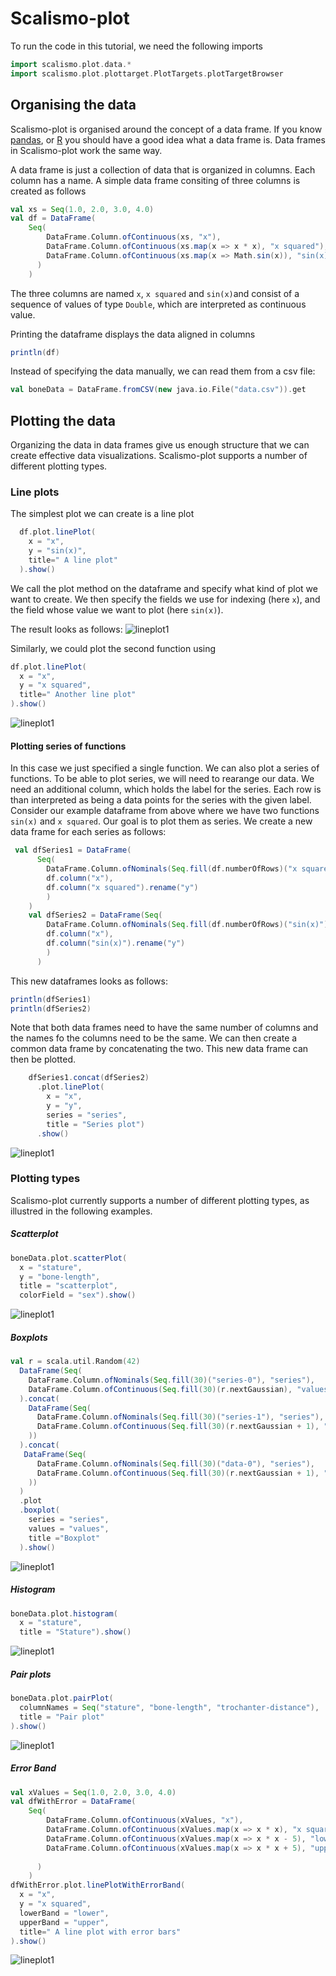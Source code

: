 # Scalismo-plot

To run the code in this tutorial, we need the following imports 
```scala mdoc:silent
import scalismo.plot.data.*
import scalismo.plot.plottarget.PlotTargets.plotTargetBrowser
```

## Organising the data

Scalismo-plot is organised around the concept of a data frame. If you know [pandas](pandas.pydata.org), 
or [R](r-project.org) you should have a good idea what a data frame is. Data frames in Scalismo-plot
work the same way. 

A data frame is just a collection of data that is organized in columns. Each column has a name. 
A simple data frame consiting of three columns is created as follows
```scala mdoc:silent
val xs = Seq(1.0, 2.0, 3.0, 4.0)
val df = DataFrame(
    Seq(
        DataFrame.Column.ofContinuous(xs, "x"),
        DataFrame.Column.ofContinuous(xs.map(x => x * x), "x squared"),
        DataFrame.Column.ofContinuous(xs.map(x => Math.sin(x)), "sin(x)"),
      )
    )
```
The three columns are named ```x```, ```x squared``` and ```sin(x)```and consist of a sequence of values of 
type ```Double```, which are interpreted as continuous value.  

Printing the dataframe displays the data aligned in columns
```scala mdoc
println(df)
```

Instead of specifying the data manually, we can read them from a csv file:
```scala mdoc:silent
val boneData = DataFrame.fromCSV(new java.io.File("data.csv")).get
```


## Plotting the data

Organizing the data in data frames give us enough structure that we can 
create effective data visualizations. Scalismo-plot supports a number of 
different plotting types.

### Line plots
The simplest plot we can create is 
a line plot
```scala mdoc:silent
  df.plot.linePlot(
    x = "x", 
    y = "sin(x)",  
    title=" A line plot"
  ).show()
``` 
We call the plot method on the dataframe and specify what kind of plot we want to create. 
We then specify the fields we use for indexing (here ```x```), and the field whose
value we want to plot (here ```sin(x)```). 

The result looks as follows:
![lineplot1](plots/lineplot1.svg)

Similarly, we could plot the second function using 
```scala mdoc:silent
df.plot.linePlot(
  x = "x", 
  y = "x squared",  
  title=" Another line plot"
).show()
```

![lineplot1](plots/lineplot2.svg)

#### Plotting series of functions

In this case we just specified a single function. We can also plot a series of functions. 
To be able to plot series, we will need to rearange our data. We need an 
additional column, which holds the label for the series. Each row is than interpreted
as being a data points for the series with the given label. 
Consider our example dataframe from above where we have two functions ```sin(x)``` and ```x squared```.
Our goal is to plot them as series. We create a new data frame for each series as follows:
```scala mdoc:silent
 val dfSeries1 = DataFrame(
      Seq(
        DataFrame.Column.ofNominals(Seq.fill(df.numberOfRows)("x squared"), "series"),
        df.column("x"),
        df.column("x squared").rename("y")
        )       
    )
    val dfSeries2 = DataFrame(Seq(
        DataFrame.Column.ofNominals(Seq.fill(df.numberOfRows)("sin(x)"), "series"),
        df.column("x"),
        df.column("sin(x)").rename("y")
        )       
      ) 
```
This new dataframes looks as follows:
```scala mdoc
println(dfSeries1)
println(dfSeries2)
```
 

Note that both data frames need to have the same number of columns and the names fo the 
columns need to be the same. We can then create a common data frame by concatenating the two. 
This new data frame can then be plotted. 
```scala mdoc:silent
    dfSeries1.concat(dfSeries2)
      .plot.linePlot(
        x = "x", 
        y = "y", 
        series = "series", 
        title = "Series plot")
      .show()
```

![lineplot1](plots/lineseries.svg)
    

### Plotting types

Scalismo-plot currently supports a number of different plotting types, as illustred
in the following examples. 

##### Scatterplot
```scala mdoc:silent
boneData.plot.scatterPlot(
  x = "stature", 
  y = "bone-length", 
  title = "scatterplot", 
  colorField = "sex").show()
```

![lineplot1](plots/scatterplot.svg)


##### Boxplots

```scala mdoc:silent
val r = scala.util.Random(42)
  DataFrame(Seq(
    DataFrame.Column.ofNominals(Seq.fill(30)("series-0"), "series"),
    DataFrame.Column.ofContinuous(Seq.fill(30)(r.nextGaussian), "values"))
  ).concat(
    DataFrame(Seq(
      DataFrame.Column.ofNominals(Seq.fill(30)("series-1"), "series"),
      DataFrame.Column.ofContinuous(Seq.fill(30)(r.nextGaussian + 1), "values")
    ))
  ).concat(
   DataFrame(Seq(
      DataFrame.Column.ofNominals(Seq.fill(30)("data-0"), "series"),
      DataFrame.Column.ofContinuous(Seq.fill(30)(r.nextGaussian + 1), "values")
    ))
  )
  .plot
  .boxplot(
    series = "series", 
    values = "values", 
    title ="Boxplot"
  ).show()
```

![lineplot1](plots/boxplot.svg)

##### Histogram

```scala mdoc:silent
boneData.plot.histogram(
  x = "stature", 
  title = "Stature").show()
```

![lineplot1](plots/histogram.svg)


##### Pair plots

```scala mdoc:silent
boneData.plot.pairPlot(
  columnNames = Seq("stature", "bone-length", "trochanter-distance"), 
  title = "Pair plot"
).show()
```

![lineplot1](plots/pairplot.svg)

##### Error Band

```scala mdoc:silent
val xValues = Seq(1.0, 2.0, 3.0, 4.0)
val dfWithError = DataFrame(
    Seq(
        DataFrame.Column.ofContinuous(xValues, "x"),
        DataFrame.Column.ofContinuous(xValues.map(x => x * x), "x squared"),
        DataFrame.Column.ofContinuous(xValues.map(x => x * x - 5), "lower"),
        DataFrame.Column.ofContinuous(xValues.map(x => x * x + 5), "upper"),
        
      )
    )
dfWithError.plot.linePlotWithErrorBand(
  x = "x", 
  y = "x squared",  
  lowerBand = "lower", 
  upperBand = "upper", 
  title=" A line plot with error bars"
).show()
```

![lineplot1](plots/errorband.svg)